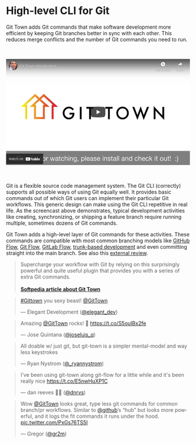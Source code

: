 # High-level CLI for Git

Git Town adds Git commands that make software development more efficient by
keeping Git branches better in sync with each other. This reduces merge
conflicts and the number of Git commands you need to run.

<br>
<p align="center">
  <a href="https://youtu.be/4QDgQajqxRw" target="_blank">
    <img src="video.jpg" width="517" height="290" alt="screencast">
  </a>
</p>
<br>

Git is a flexible source code management system. The Git CLI (correctly)
supports all possible ways of using Git equally well. It provides basic commands
out of which Git users can implement their particular Git workflows. This
generic design can make using the Git CLI repetitive in real life. As the
screencast above demonstrates, typical development activities like creating,
synchronizing, or shipping a feature branch require running multiple, sometimes
dozens of Git commands.

Git Town adds a high-level layer of Git commands for these activities. These
commands are compatible with most common branching models like
[GitHub Flow](https://docs.github.com/en/get-started/quickstart/github-flow),
[Git Flow](https://www.atlassian.com/git/tutorials/comparing-workflows/gitflow-workflow),
[GitLab Flow](https://docs.gitlab.com/ee/topics/gitlab_flow.html),
[trunk-based development](https://trunkbaseddevelopment.com) and even committing
straight into the main branch. See also this
[external review](https://www.softpedia.com/get/Programming/Other-Programming-Files/Git-Town.shtml).

<p align="center">

<blockquote>
  Supercharge your workflow with Git by relying on this surprisingly powerful
  and quite useful plugin that provides you with a series of extra Git commands.
  <br><br>
  <b><a href="https://www.softpedia.com/get/Programming/Other-Programming-Files/Git-Town.shtml">Softpedia article about Git Town</a></b>
</blockquote>

<blockquote class="twitter-tweet">
  <p lang="en" dir="ltr">
    <a href="https://twitter.com/hashtag/Gittown?src=hash&amp;ref_src=twsrc%5Etfw">#Gittown</a> you sexy beast!
    <a href="https://twitter.com/GitTown?ref_src=twsrc%5Etfw">@GitTown</a>
  </p>
  &mdash; Elegant Development (<a href="https://twitter.com/elegant_dev/status/935643502754615297?ref_src=twsrc%5Etfw">@elegant_dev</a>)
</blockquote>

<blockquote class="twitter-tweet">
  <p lang="en" dir="ltr">
    Amazing <a href="https://twitter.com/GitTown?ref_src=twsrc%5Etfw">@GitTown</a> rocks! 🚀
    <a href="https://t.co/S5ouIBx2fe">https://t.co/S5ouIBx2fe</a>
  </p>
  &mdash; Jose Quintana (<a href="https://twitter.com/joseluis_q/status/958632011777957888?ref_src=twsrc%5Etfw">@joseluis_q</a>)
</blockquote>

<blockquote class="twitter-tweet">
  <p lang="en" dir="ltr">
    All doable w/ just git, but git-town is a simpler mental-model and way less keystrokes
  </p>
  &mdash; Ryan Nystrom (<a href="https://twitter.com/_ryannystrom/status/1155840573653356544?ref_src=twsrc%5Etfw">@_ryannystrom</a>)
</blockquote>

<blockquote class="twitter-tweet">
  <p lang="en" dir="ltr">
    I&#39;ve been using git-town along git-flow for a little while and it&#39;s been really nice
    <a href="https://t.co/E5nwHuXP1C">https://t.co/E5nwHuXP1C</a>
  </p>&mdash;
  dan reeves 🏳️‍🌈 (<a href="https://twitter.com/dnrvs/status/885081044847915010?ref_src=twsrc%5Etfw">@dnrvs</a>)
</blockquote>

<blockquote class="twitter-tweet">
  <p lang="en" dir="ltr">
  Wow <a href="https://twitter.com/GitTown?ref_src=twsrc%5Etfw">@GitTown</a> looks great, type less git commands for common branch/pr workflows.
  Similar to <a href="https://twitter.com/github?ref_src=twsrc%5Etfw">@github</a>’s “hub” but looks more powerful, and it logs the fit commands it runs under the hood.
  <a href="https://t.co/PxGs76TS5I">pic.twitter.com/PxGs76TS5I</a></p>
  &mdash; Gregor (<a href="https://twitter.com/gr2m/status/983913843351957504?ref_src=twsrc%5Etfw">@gr2m</a>)
</blockquote>
</p>

<script async src="https://platform.twitter.com/widgets.js" charset="utf-8"></script>
